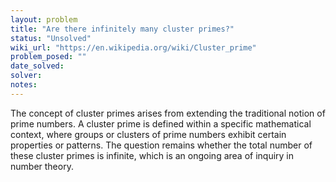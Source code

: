 ```yaml
---
layout: problem
title: "Are there infinitely many cluster primes?"
status: "Unsolved"
wiki_url: "https://en.wikipedia.org/wiki/Cluster_prime"
problem_posed: ""
date_solved:
solver:
notes:
---
```

The concept of cluster primes arises from extending the traditional notion of prime numbers. A cluster prime is defined within a specific mathematical context, where groups or clusters of prime numbers exhibit certain properties or patterns. The question remains whether the total number of these cluster primes is infinite, which is an ongoing area of inquiry in number theory.